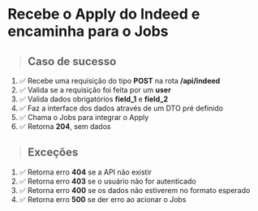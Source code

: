 # Recebe o Apply do Indeed e encaminha para o Jobs

> ## Caso de sucesso

1. ✅ Recebe uma requisição do tipo **POST** na rota **/api/indeed**
2. ✅ Valida se a requisição foi feita por um **user**
3. ✅ Valida dados obrigatórios **field_1** e **field_2**
4. ✅ Faz a interface dos dados através de um DTO pré definido
5. ✅ Chama o Jobs para integrar o Apply
5. ✅ Retorna **204**, sem dados

> ## Exceções

1. ✅ Retorna erro **404** se a API não existir
2. ✅ Retorna erro **403** se o usuário não for autenticado
3. ✅ Retorna erro **400** se os dados não estiverem no formato esperado
4. ✅ Retorna erro **500** se der erro ao acionar o Jobs